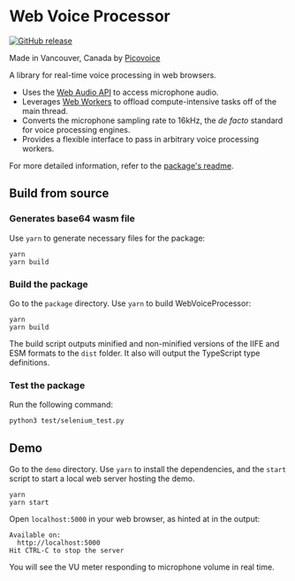 # Web Voice Processor

[![GitHub release](https://img.shields.io/github/release/Picovoice/web-voice-processor.svg)](https://github.com/Picovoice/web-voice-processor/releases)

Made in Vancouver, Canada by [Picovoice](https://picovoice.ai)

A library for real-time voice processing in web browsers.

- Uses the [Web Audio API](https://developer.mozilla.org/en-US/docs/Web/API/Web_Audio_API) to access microphone audio.
- Leverages [Web Workers](https://developer.mozilla.org/en-US/docs/Web/API/Worker) to offload compute-intensive tasks off of the main thread.
- Converts the microphone sampling rate to 16kHz, the _de facto_ standard for voice processing engines.
- Provides a flexible interface to pass in arbitrary voice processing workers.

For more detailed information, refer to the [package's readme](package/README.md).

## Build from source

### Generates base64 wasm file

Use `yarn` to generate necessary files for the package:

```console
yarn
yarn build
```

### Build the package

Go to the `package` directory. Use `yarn` to build WebVoiceProcessor:

```console
yarn
yarn build
```

The build script outputs minified and non-minified versions of the IIFE and ESM formats to the `dist` folder. It also will output the TypeScript type definitions.

### Test the package

Run the following command:

```console
python3 test/selenium_test.py
```

## Demo

Go to the `demo` directory. Use `yarn` to install the dependencies, and the `start` script to start a local web server hosting the demo.

```console
yarn
yarn start
```

Open `localhost:5000` in your web browser, as hinted at in the output:

```console
Available on:
  http://localhost:5000
Hit CTRL-C to stop the server
```

You will see the VU meter responding to microphone volume in real time.
